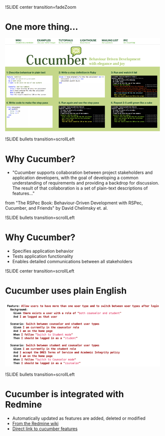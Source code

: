!SLIDE center transition=fadeZoom
# One more thing... #
![Cucumber Website](cucumber.png)

!SLIDE bullets transition=scrollLeft
# Why Cucumber? #

* "Cucumber supports collaboration between project stakeholders and application developers, with the goal of developing a common understanding of requirements and providing a backdrop for discussion. The result of that collaboration is a set of plain-text descriptions of features..." 

from "The RSPec Book: Behaviour-Driven Development with RSPec, Cucumber, and Friends" by David Chelimsky et. al.


!SLIDE bullets transition=scrollLeft
# Why Cucumber? #

* Specifies application behavior
* Tests application functionality
* Enables detailed communications between all stakeholders



!SLIDE center transition=scrollLeft
# Cucumber uses plain English #
![Example of a Cucumber feature](cucumber_feature.png)



!SLIDE bullets transition=scrollLeft
# Cucumber is integrated with Redmine #

* Automatically updated as features are added, deleted or modified
* [From the Redmine wiki](http://studentaffairs.csun.edu/support/projects/codproctorform/wiki)
* [Direct link to cucumber features](http://studentaffairs.csun.edu/support/projects/codproctorform/wiki/Latest_Cucumber_features_specifications)